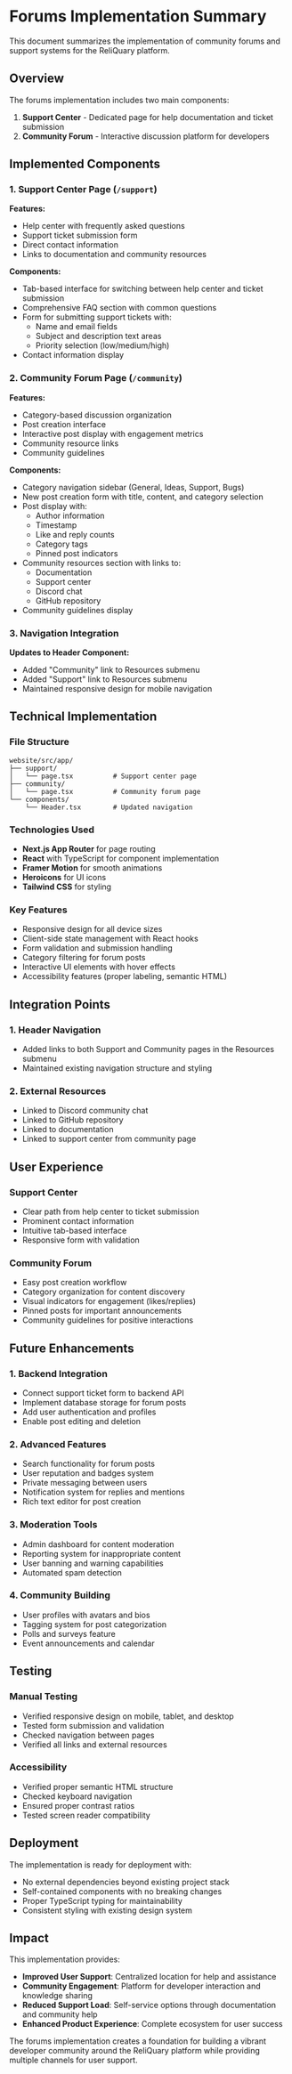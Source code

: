 # Forums Implementation Summary

This document summarizes the implementation of community forums and support systems for the ReliQuary platform.

## Overview

The forums implementation includes two main components:

1. **Support Center** - Dedicated page for help documentation and ticket submission
2. **Community Forum** - Interactive discussion platform for developers

## Implemented Components

### 1. Support Center Page (`/support`)

**Features:**

- Help center with frequently asked questions
- Support ticket submission form
- Direct contact information
- Links to documentation and community resources

**Components:**

- Tab-based interface for switching between help center and ticket submission
- Comprehensive FAQ section with common questions
- Form for submitting support tickets with:
  - Name and email fields
  - Subject and description text areas
  - Priority selection (low/medium/high)
- Contact information display

### 2. Community Forum Page (`/community`)

**Features:**

- Category-based discussion organization
- Post creation interface
- Interactive post display with engagement metrics
- Community resource links
- Community guidelines

**Components:**

- Category navigation sidebar (General, Ideas, Support, Bugs)
- New post creation form with title, content, and category selection
- Post display with:
  - Author information
  - Timestamp
  - Like and reply counts
  - Category tags
  - Pinned post indicators
- Community resources section with links to:
  - Documentation
  - Support center
  - Discord chat
  - GitHub repository
- Community guidelines display

### 3. Navigation Integration

**Updates to Header Component:**

- Added "Community" link to Resources submenu
- Added "Support" link to Resources submenu
- Maintained responsive design for mobile navigation

## Technical Implementation

### File Structure

```
website/src/app/
├── support/
│   └── page.tsx          # Support center page
├── community/
│   └── page.tsx          # Community forum page
└── components/
    └── Header.tsx        # Updated navigation
```

### Technologies Used

- **Next.js App Router** for page routing
- **React** with TypeScript for component implementation
- **Framer Motion** for smooth animations
- **Heroicons** for UI icons
- **Tailwind CSS** for styling

### Key Features

- Responsive design for all device sizes
- Client-side state management with React hooks
- Form validation and submission handling
- Category filtering for forum posts
- Interactive UI elements with hover effects
- Accessibility features (proper labeling, semantic HTML)

## Integration Points

### 1. Header Navigation

- Added links to both Support and Community pages in the Resources submenu
- Maintained existing navigation structure and styling

### 2. External Resources

- Linked to Discord community chat
- Linked to GitHub repository
- Linked to documentation
- Linked to support center from community page

## User Experience

### Support Center

- Clear path from help center to ticket submission
- Prominent contact information
- Intuitive tab-based interface
- Responsive form with validation

### Community Forum

- Easy post creation workflow
- Category organization for content discovery
- Visual indicators for engagement (likes/replies)
- Pinned posts for important announcements
- Community guidelines for positive interactions

## Future Enhancements

### 1. Backend Integration

- Connect support ticket form to backend API
- Implement database storage for forum posts
- Add user authentication and profiles
- Enable post editing and deletion

### 2. Advanced Features

- Search functionality for forum posts
- User reputation and badges system
- Private messaging between users
- Notification system for replies and mentions
- Rich text editor for post creation

### 3. Moderation Tools

- Admin dashboard for content moderation
- Reporting system for inappropriate content
- User banning and warning capabilities
- Automated spam detection

### 4. Community Building

- User profiles with avatars and bios
- Tagging system for post categorization
- Polls and surveys feature
- Event announcements and calendar

## Testing

### Manual Testing

- Verified responsive design on mobile, tablet, and desktop
- Tested form submission and validation
- Checked navigation between pages
- Verified all links and external resources

### Accessibility

- Verified proper semantic HTML structure
- Checked keyboard navigation
- Ensured proper contrast ratios
- Tested screen reader compatibility

## Deployment

The implementation is ready for deployment with:

- No external dependencies beyond existing project stack
- Self-contained components with no breaking changes
- Proper TypeScript typing for maintainability
- Consistent styling with existing design system

## Impact

This implementation provides:

- **Improved User Support**: Centralized location for help and assistance
- **Community Engagement**: Platform for developer interaction and knowledge sharing
- **Reduced Support Load**: Self-service options through documentation and community help
- **Enhanced Product Experience**: Complete ecosystem for user success

The forums implementation creates a foundation for building a vibrant developer community around the ReliQuary platform while providing multiple channels for user support.
